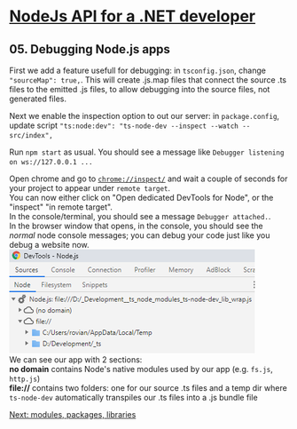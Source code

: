 # [NodeJs API for a .NET developer](../README.md)



## 05. Debugging Node.js apps

First we add a feature usefull for debugging: in `tsconfig.json`, change `"sourceMap": true,`.
This will create .js.map files that connect the source .ts files to the emitted .js files, to allow debugging into the source files, not generated files.

Next we enable the inspection option to out our server: in `package.config`, update script `"ts:node:dev": "ts-node-dev --inspect --watch -- src/index",`

Run `npm start` as usual. You should see a message like `Debugger listening on ws://127.0.0.1 ...`

Open chrome and go to [`chrome://inspect/`](chrome://inspect/) and wait a couple of seconds for your project to appear under `remote target`.  
You can now either click on "Open dedicated DevTools for Node", or the "inspect" "in remote target".  
In the console/terminal, you should see a message `Debugger attached.`.  
In the browser window that opens, in the console, you should see the *normal* node console messages; you can debug your code just like you debug a website now.  
![Chrome Debugger](assets/chrome-debugger.png)  
We can see our app with 2 sections:  
**no domain** contains Node's native modules used by our app (e.g. `fs.js`, `http.js`)  
**file://** contains two folders: one for our source .ts files and a temp dir where `ts-node-dev` automatically transpiles our .ts files into a .js bundle file





[Next: modules, packages, libraries](06-modules-packages-libraries.md)
